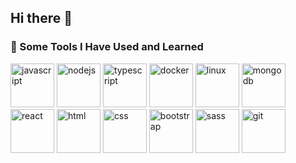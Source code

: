 ## Hi there 👋

<!--
**amirkalantar96/amirkalantar96** is a ✨ _special_ ✨ repository because its `README.md` (this file) appears on your GitHub profile.

Here are some ideas to get you started:

- 🔭 I’m currently working on ...
- 🌱 I’m currently learning ...
- 👯 I’m looking to collaborate on ...
- 🤔 I’m looking for help with ...
- 💬 Ask me about ...
- 📫 How to reach me: ...
- 😄 Pronouns: ...
- ⚡ Fun fact: ...
-->

### 🚀 Some Tools I Have Used and Learned

<p align="left">
  <img src="https://cdn.jsdelivr.net/gh/devicons/devicon@latest/icons/javascript/javascript-original.svg" alt="javascript" width="70" height="70"/>
  <img src="https://cdn.jsdelivr.net/gh/devicons/devicon@latest/icons/nodejs/nodejs-original.svg" alt="nodejs" width="70" height="70"/>
  <img src="https://cdn.jsdelivr.net/gh/devicons/devicon@latest/icons/typescript/typescript-original.svg" alt="typescript" width="70" height="70"/>
  <img src="https://cdn.jsdelivr.net/gh/devicons/devicon@latest/icons/docker/docker-original.svg" alt="docker" width="70" height="70"/>
  <img src="https://cdn.jsdelivr.net/gh/devicons/devicon@latest/icons/linux/linux-original.svg" alt="linux" width="70" height="70"/>
  <img src="https://cdn.jsdelivr.net/gh/devicons/devicon@latest/icons/mongodb/mongodb-original.svg" alt="mongodb" width="70" height="70"/>
  <img src="https://cdn.jsdelivr.net/gh/devicons/devicon@latest/icons/react/react-original.svg" alt="react" width="70" height="70"/>
  <img src="https://cdn.jsdelivr.net/gh/devicons/devicon@latest/icons/html5/html5-original.svg" alt="html" width="70" height="70"/>
  <img src="https://cdn.jsdelivr.net/gh/devicons/devicon@latest/icons/css3/css3-original.svg" alt="css" width="70" height="70"/>
  <img src="https://cdn.jsdelivr.net/gh/devicons/devicon@latest/icons/bootstrap/bootstrap-original.svg" alt="bootstrap" width="70" height="70"/>
  <img src="https://cdn.jsdelivr.net/gh/devicons/devicon@latest/icons/sass/sass-original.svg" alt="sass" width="70" height="70"/>
  <img src="https://cdn.jsdelivr.net/gh/devicons/devicon@latest/icons/git/git-original.svg" alt="git" width="70" height="70"/>
</p>
